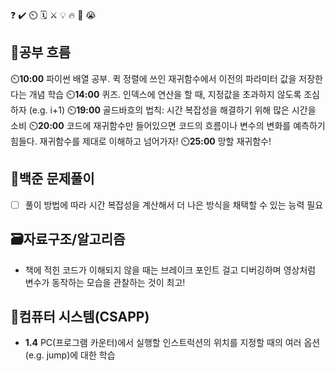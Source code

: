 ❓ ✔️ ⏲️ 🗓️ ⚔️ 💡 🔥 🎵 😭

## 🧠공부 흐름
⏲️**10:00** 파이썬 배열 공부. 퀵 정렬에 쓰인 재귀함수에서 이전의 파라미터 값을 저장한다는 개념 학습 
⏲️**14:00** 퀴즈. 인덱스에 연산을 할 때, 지정값을 초과하지 않도록 조심하자 (e.g. i+1)
⏲️**19:00** 골드바흐의 법칙: 시간 복잡성을 해결하기 위해 많은 시간을 소비
⏲️**20:00** 코드에 재귀함수만 들어있으면 코드의 흐름이나 변수의 변화를 예측하기 힘들다. 재귀함수를 제대로 이해하고 넘어가자!
⏲️**25:00** 망할 재귀함수!

## 🔢백준 문제풀이
- [ ] 풀이 방법에 따라 시간 복잡성을 계산해서 더 나은 방식을 채택할 수 있는 능력 필요

## 🗃️자료구조/알고리즘
- 책에 적힌 코드가 이해되지 않을 때는 브레이크 포인트 걸고 디버깅하며 영상처럼 변수가 동작하는 모습을 관찰하는 것이 최고!    

## 📓컴퓨터 시스템(CSAPP)
- **1.4** PC(프로그램 카운터)에서 실행할 인스트럭션의 위치를 지정할 때의 여러 옵션(e.g. jump)에 대한 학습



